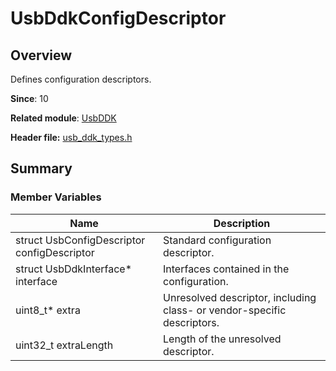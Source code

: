 # UsbDdkConfigDescriptor

## Overview

Defines configuration descriptors.

**Since**: 10

**Related module**: [UsbDDK](capi-usbddk.md)

**Header file:** [usb_ddk_types.h](capi-usb-ddk-types-h.md)

## Summary

### Member Variables

| Name| Description|
| -- | -- |
| struct UsbConfigDescriptor configDescriptor | Standard configuration descriptor.|
| struct UsbDdkInterface* interface | Interfaces contained in the configuration.|
| uint8_t* extra | Unresolved descriptor, including class- or vendor-specific descriptors.|
| uint32_t extraLength | Length of the unresolved descriptor.|
